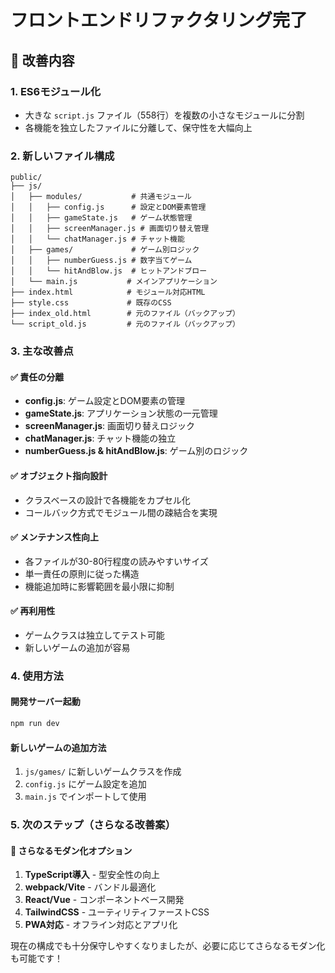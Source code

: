 # フロントエンドリファクタリング完了

## 🎉 改善内容

### 1. **ES6モジュール化**
- 大きな `script.js` ファイル（558行）を複数の小さなモジュールに分割
- 各機能を独立したファイルに分離して、保守性を大幅向上

### 2. **新しいファイル構成**
```
public/
├── js/
│   ├── modules/           # 共通モジュール
│   │   ├── config.js      # 設定とDOM要素管理
│   │   ├── gameState.js   # ゲーム状態管理
│   │   ├── screenManager.js # 画面切り替え管理
│   │   └── chatManager.js # チャット機能
│   ├── games/             # ゲーム別ロジック
│   │   ├── numberGuess.js # 数字当てゲーム
│   │   └── hitAndBlow.js  # ヒットアンドブロー
│   └── main.js           # メインアプリケーション
├── index.html            # モジュール対応HTML
├── style.css             # 既存のCSS
├── index_old.html        # 元のファイル（バックアップ）
└── script_old.js         # 元のファイル（バックアップ）
```

### 3. **主な改善点**

#### ✅ **責任の分離**
- **config.js**: ゲーム設定とDOM要素の管理
- **gameState.js**: アプリケーション状態の一元管理
- **screenManager.js**: 画面切り替えロジック
- **chatManager.js**: チャット機能の独立
- **numberGuess.js & hitAndBlow.js**: ゲーム別のロジック

#### ✅ **オブジェクト指向設計**
- クラスベースの設計で各機能をカプセル化
- コールバック方式でモジュール間の疎結合を実現

#### ✅ **メンテナンス性向上**
- 各ファイルが30-80行程度の読みやすいサイズ
- 単一責任の原則に従った構造
- 機能追加時に影響範囲を最小限に抑制

#### ✅ **再利用性**
- ゲームクラスは独立してテスト可能
- 新しいゲームの追加が容易

### 4. **使用方法**

#### 開発サーバー起動
```bash
npm run dev
```

#### 新しいゲームの追加方法
1. `js/games/` に新しいゲームクラスを作成
2. `config.js` にゲーム設定を追加
3. `main.js` でインポートして使用

### 5. **次のステップ（さらなる改善案）**

#### 🚀 **さらなるモダン化オプション**
1. **TypeScript導入** - 型安全性の向上
2. **webpack/Vite** - バンドル最適化
3. **React/Vue** - コンポーネントベース開発
4. **TailwindCSS** - ユーティリティファーストCSS
5. **PWA対応** - オフライン対応とアプリ化

現在の構成でも十分保守しやすくなりましたが、必要に応じてさらなるモダン化も可能です！
